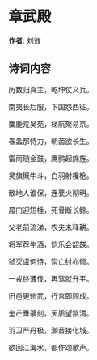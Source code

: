 # 章武殿

**作者**: 刘攽

## 诗词内容

历数归真主，乾坤仗义兵。

南夷长后服，下国怨西征。

麋鹿荒吴苑，梯航聚易京。

春螽那恃力，朝菌欲长生。

雷雨随金鼓，鹰鹯起旆旌。

灵旗穊牛斗，白羽射欃枪。

散地人谁保，连甍火彻明。

晨门迎短棰，死骨断长鲸。

父老前流涕，农夫未释耕。

将军荐牛酒，恺乐会韶韺。

虢灭虞何恃，崇亡纣亦倾。

一戎终薄伐，再驾就升平。

旧邑更修武，行宫即顾成。

奎芒垂篆刻，天质望氛清。

羽卫严丹极，潮音接化城。

欲回江海水，都作颂歌声。

